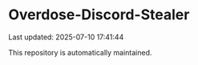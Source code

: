 # Overdose-Discord-Stealer

Last updated: 2025-07-10 17:41:44

This repository is automatically maintained.
